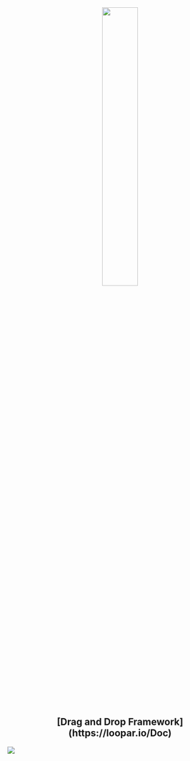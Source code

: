 <div align = "center">
    <img src = "https://user-images.githubusercontent.com/87505840/196835270-bb77df87-9880-4933-b0ff-289eb54c0202.svg" height = "" width = "40%">
    <h2>[Drag and Drop Framework](https://loopar.io/Doc)</h2>
</div>
<img src="https://github.com/user-attachments/assets/01080dd4-aac0-4254-bca7-168991751942"/>

